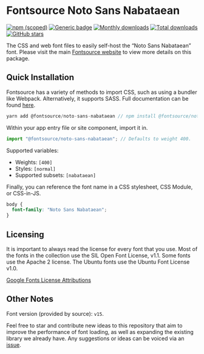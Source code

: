 # Fontsource Noto Sans Nabataean

[![npm (scoped)](https://img.shields.io/npm/v/@fontsource/noto-sans-nabataean?color=brightgreen)](https://www.npmjs.com/package/@fontsource/noto-sans-nabataean) [![Generic badge](https://img.shields.io/badge/fontsource-passing-brightgreen)](https://github.com/fontsource/fontsource) [![Monthly downloads](https://badgen.net/npm/dm/@fontsource/noto-sans-nabataean)](https://github.com/fontsource/fontsource) [![Total downloads](https://badgen.net/npm/dt/@fontsource/noto-sans-nabataean)](https://github.com/fontsource/fontsource) [![GitHub stars](https://img.shields.io/github/stars/fontsource/fontsource.svg?style=social&label=Star)](https://github.com/fontsource/fontsource/stargazers)

The CSS and web font files to easily self-host the “Noto Sans Nabataean” font. Please visit the main [Fontsource website](https://fontsource.org/fonts/noto-sans-nabataean) to view more details on this package.

## Quick Installation

Fontsource has a variety of methods to import CSS, such as using a bundler like Webpack. Alternatively, it supports SASS. Full documentation can be found [here](https://fontsource.org/docs/introduction).

```javascript
yarn add @fontsource/noto-sans-nabataean // npm install @fontsource/noto-sans-nabataean
```

Within your app entry file or site component, import it in.

```javascript
import "@fontsource/noto-sans-nabataean"; // Defaults to weight 400.
```

Supported variables:

- Weights: `[400]`
- Styles: `[normal]`
- Supported subsets: `[nabataean]`

Finally, you can reference the font name in a CSS stylesheet, CSS Module, or CSS-in-JS.

```css
body {
  font-family: "Noto Sans Nabataean";
}
```



## Licensing

It is important to always read the license for every font that you use.
Most of the fonts in the collection use the SIL Open Font License, v1.1. Some fonts use the Apache 2 license. The Ubuntu fonts use the Ubuntu Font License v1.0.

[Google Fonts License Attributions](https://fonts.google.com/attribution)

## Other Notes

Font version (provided by source): `v15`.

Feel free to star and contribute new ideas to this repository that aim to improve the performance of font loading, as well as expanding the existing library we already have. Any suggestions or ideas can be voiced via an [issue](https://github.com/fontsource/fontsource/issues).
